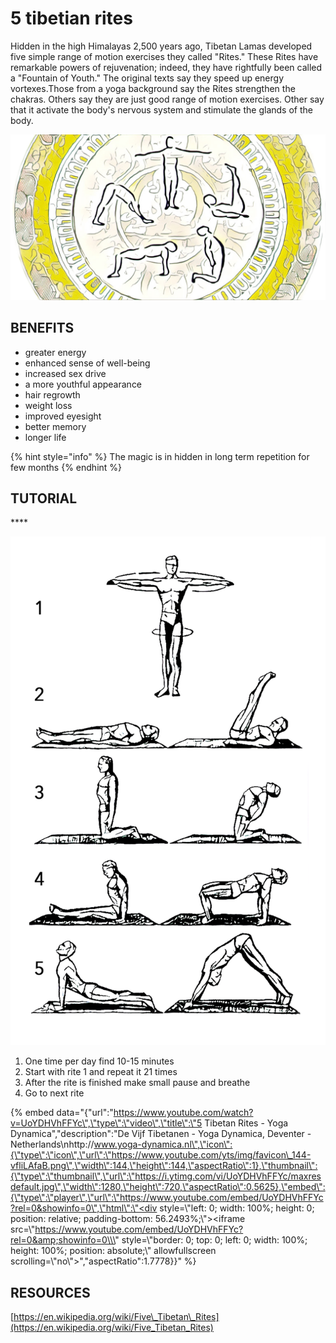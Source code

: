 # 5 tibetian rites

Hidden in the high Himalayas 2,500 years ago, Tibetan Lamas developed five simple range of motion exercises they called "Rites." These Rites have remarkable powers of rejuvenation; indeed, they have rightfully been called a "Fountain of Youth." The original texts say they speed up energy vortexes.Those from a yoga background say the Rites strengthen the chakras. Others say they are just good range of motion exercises. Other say that it activate the body's nervous system and stimulate the glands of the body.

![](.gitbook/assets/5tibetian_rites_cover.JPG)

## **BENEFITS**

* greater energy
* enhanced sense of well-being
* increased sex drive
* a more youthful appearance
* hair regrowth
* weight loss
* improved eyesight
* better memory
* longer life

{% hint style="info" %}
The magic is in hidden in long term repetition for few months
{% endhint %}

## **TUTORIAL**

\*\*\*\*

![](.gitbook/assets/5tibetian_rites_rites.png)

1. One time per day find 10-15 minutes 
2. Start with rite 1 and repeat it 21 times
3. After the rite is finished make small pause and breathe
4. Go to next rite

{% embed data="{\"url\":\"https://www.youtube.com/watch?v=UoYDHVhFFYc\",\"type\":\"video\",\"title\":\"5 Tibetan Rites - Yoga Dynamica\",\"description\":\"De Vijf Tibetanen - Yoga Dynamica, Deventer - Netherlands\\nhttp://www.yoga-dynamica.nl\",\"icon\":{\"type\":\"icon\",\"url\":\"https://www.youtube.com/yts/img/favicon\_144-vfliLAfaB.png\",\"width\":144,\"height\":144,\"aspectRatio\":1},\"thumbnail\":{\"type\":\"thumbnail\",\"url\":\"https://i.ytimg.com/vi/UoYDHVhFFYc/maxresdefault.jpg\",\"width\":1280,\"height\":720,\"aspectRatio\":0.5625},\"embed\":{\"type\":\"player\",\"url\":\"https://www.youtube.com/embed/UoYDHVhFFYc?rel=0&showinfo=0\",\"html\":\"<div style=\\\"left: 0; width: 100%; height: 0; position: relative; padding-bottom: 56.2493%;\\\"><iframe src=\\\"https://www.youtube.com/embed/UoYDHVhFFYc?rel=0&amp;showinfo=0\\\" style=\\\"border: 0; top: 0; left: 0; width: 100%; height: 100%; position: absolute;\\\" allowfullscreen scrolling=\\\"no\\\"></iframe></div>\",\"aspectRatio\":1.7778}}" %}

## RESOURCES

[https://en.wikipedia.org/wiki/Five\_Tibetan\_Rites](https://en.wikipedia.org/wiki/Five_Tibetan_Rites)

